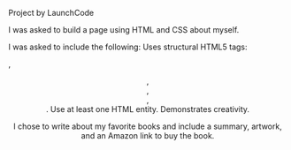 Project by LaunchCode

I was asked to build a page using HTML and CSS about myself.

I was asked to include the following:
Uses structural HTML5 tags: <p>, <header>, <footer>, <main>, <article>. 
Use at least one HTML entity.
Demonstrates creativity. 
  
I chose to write about my favorite books and include a summary, artwork, and an Amazon link to buy the book.
